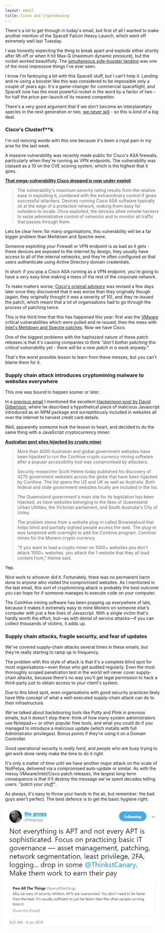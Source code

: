 ```yaml
---
layout: email
title: Cisco and Cryptomining
---
```


There's a lot to get through in today's email, but first of all I wanted to make another mention of the SpaceX Falcon Heavy Launch, which went off extremely well last Tuesday. 

I was honestly expecting the thing to break apart and explode either shortly after lift-off or when it hit Max-Q (maximum dynamic pressure), but the rocket worked beautifully. The [simultaneous side-booster landing](https://www.youtube.com/watch?v=u0-pfzKbh2k) was one of the most impressive things I've ever seen.

I know I'm fanboying a bit with this SpaceX stuff, but I can't help it. Landing and re-using a booster like this was considered to be impossible only a couple of years ago. It's a game-changer for commercial spaceflight, and SpaceX now has the most powerful rocket in the word by a factor of two - for half the price-per-launch of its nearest competitor.

There's a very good argument that if we don't become an interplanetary species in the next generation or two, [we never will](https://waitbutwhy.com/2014/05/fermi-paradox.html) - so this is kind of a big deal.


### Cisco's Clusterf**k

I'm not mincing words with this one because it's been a royal pain in my arse for the last week.

A massive vulnerability was recently made public for Cisco's ASA firewalls, particularly when they're running as VPN endpoints. The vulnerability was classed as a 10 on the CVE scoring system, which is the highest that it goes.

[**That mega-vulnerability Cisco dropped is now under exploit**](https://arstechnica.com/information-technology/2018/02/that-mega-vulnerability-cisco-dropped-is-now-under-exploit/)

>The vulnerability's maximum severity rating results from the relative ease in exploiting it, combined with the extraordinary control if gives successful attackers. Devices running Cisco ASA software typically sit at the edge of a protected network, making them easy for outsiders to locate. Once exploited, the devices allow remote hackers to seize administrative control of networks and to monitor all traffic that passes through them.

Lets be clear here: for many organisations, this vulnerability will be a far bigger problem than Meltdown and Spectre were. 

Someone exploiting your Firewall or VPN endpoint is as bad as it gets - these devices are exposed to the internet by design, they usually have access to all of the internal networks, and they're often configured so that users authenticate using Active Directory domain credentials. 

In short: if you pop a Cisco ASA running as a VPN endpoint, you're going to have a very easy time making a mess of the rest of the corporate network.

To make matters worse, [Cisco's original advisory](https://tools.cisco.com/security/center/content/CiscoSecurityAdvisory/cisco-sa-20180129-asa1) was revised a few days later once they discovered that it was worse than they originally though (again, they originally thought it was a severity of 10), and they re-issued the patch, which meant that a lot of organisations had to go through the process of patching twice.

This is the third time that this has happened this year: first was the [VMware](https://www.theregister.co.uk/2016/02/14/vmware_re_issues_patch/) critical vulnerabilities which were pulled and re-issued, then the mess with [Intel's Meltdown and Spectre patches](http://nordic.businessinsider.com/intel-working-on-a-new-fix-for-the-spectre-meltdown-attacks-2018-1?r=US&IR=T). Now we have Cisco.

One of the biggest problems with the haphazard nature of these patch releases is that it's causing companies to think *"don't bother patching this critical vulnerability yet - there will be a new patch in a week anyway."* 

That's the worst possible lesson to learn from these messes, but you can't blame them for it.


### Supply chain attack introduces cryptomining malware to websites everywhere

This one was bound to happen sooner or later. 

In a [previous email](/Email-update-The-cabinet-files-and-supply-chain-attacks-at-scale/) I mentioned the excellent [Hackernoon post by David Gilbertson](https://hackernoon.com/im-harvesting-credit-card-numbers-and-passwords-from-your-site-here-s-how-9a8cb347c5b5), where he described a hypothetical piece of malicious Javascript introduced as an NPM package and surreptitiously included in websites all over the internet to harvest credit card details.

Well, apparently someone took the lesson to heart, and decided to do the same thing with a JavaScript cryptocurrency miner:

[**Australian govt sites hijacked by crypto miner**](https://www.itnews.com.au/news/australian-govt-sites-hijacked-by-crypto-miner-484951)

>More than 4000 Australian and global government websites have been hijacked to run the Coinhive crypto currency mining software after a popular accessibility tool was compromised by attackers. 
>
>Security researcher Scott Helme today published his discovery of 4275 government websites across the globe that have been hijacked by Coinhive. The list spans the US and UK as well as Australia. Both federal and state government websites locally are included in the list.
>
>The Queensland government's main site for its legislation has been hijacked, as have websites belonging to the likes of Queensland Urban Utilities, the Victorian parliament, and South Australia's City of Unley.
>
>The problem stems from a website plug-in called Browsealoud that helps blind and partially sighted people access the web. The plug-in was tampered with overnight to add the Coinhive program. Coinhive mines for the Monero crypto currency. 
>
>"If you want to load a crypto miner on 1000+ websites you don't attack 1000+ websites, you attack the 1 website that they all load content from," Helme said.


Yep. 

Nice work to whoever did it. Fortunately, there was no permanent harm done to anyone who visited the compromised websites. As I mentioned in the last email, this sort of cryptomining attack is probably the best outcome you can hope for if someone manages to execute code on your computer. 

The CoinHive mining software has been popping up everywhere of late, because it makes it extremely easy to mine Monero on someone else's computer with just a few lines of Javascript. With a single victim that's hardly worth the effort, but—as with denial of service attacks—if you can collect thousands of victims, it adds up.


### Supply chain attacks, fragile security, and fear of updates

We've covered supply-chain attacks several times in these emails, but they're really starting to ramp up in frequency. 

The problem with this style of attack is that it's a complete blind spot for most organisations—even those who get audited regularly. Even the most thoroughly scoped penetration test in the world will never cover supply-chain attacks, because there's no way you'll get legal permission to hack a third-party just to obtain access to your client's system.

Due to this blind spot, even organisations with good security practices likely have little concept of what a well-executed supply-chain attack can do to their infrastructure.

We've talked about backdooring  tools like Putty and Plink in previous emails, but it doesn't stop there: think of how many system administrators use Notepad++ or other popular free tools, and what you could do if you managed to introduce a malicious update (which installs with full Administrator privileges). Bonus points if they're using it on a Domain Controller.

Good operational security is _really hard_, and people who are busy trying to get work done rarely make the time to do it right.

It's only a matter of time until we have another major attack on the scale of NotPetya, delivered via a compromised auto-update or similar. As with the messy VMware/Intel/Cisco patch releases, the largest long-term consequence is that it'll destroy the message we've spent decades telling users: _"patch your stuff"_.

As always, it's easy to throw your hands in the air, but remember: the bad guys aren't perfect. The best defence is to get the basic hygiene right:

![thegrugq hygeine](/images/grugq-not-everything-is-APT.png)